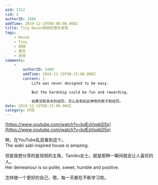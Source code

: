 ```yaml
---
aid: 2312
cid: 2
authorID: 2480
addTime: 2019-12-19T08:00:00.000Z
title: Tiny House视频的意外发现
tags:
    - House
    - Tiny
    - 视频
    - 意外
    - 发现
comments:
    -
        authorID: 2480
        addTime: 2019-12-19T08:15:00.000Z
        content: |-
            Life was never designed to be easy.

            But the hardship could be fun and rewarding.

            如果没有丧夫的经历，怎么会有如此神奇的房子和经历。
date: 2019-12-19T08:15:00.000Z
category: 时政
---
```


[https://www.youtube.com/watch?v=bdEsVoqbD5s](https://www.youtube.com/watch?v=bdEsVoqbD5s)

啊，在YouTube乱逛看到这个。  
The wabi sabi inspired house is amazing.  

但是我想分享的是视频的主角，Tamiko女士。就是那种一瞬间就会让人喜欢的人。  
Her demeanour is so polite, sweet, humble and positive.  

怎样做一个更好的自己，嗯，每一天都在不断学习啦。
